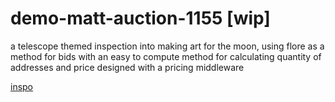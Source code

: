 # demo-matt-auction-1155 [wip]
a telescope themed inspection into making art for the moon, using flore as a method for bids with an easy to compute method for calculating quantity of addresses and price designed with a pricing middleware

[inspo](https://github.com/danfinlay/foundry-matt)
